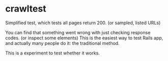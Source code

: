 crawltest
=========

Simplified test, which tests all pages return 200. (or sampled, listed URLs)

You can find that something went wrong with just checking response codes. (or inspect some elements)
This is the easiest way to test Rails app, and actually many people do it: the traditional method.

This is a experiment to test whether it works.
